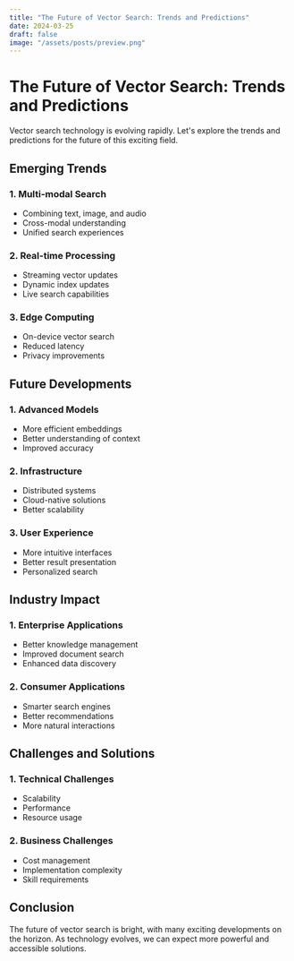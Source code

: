 ```yaml
---
title: "The Future of Vector Search: Trends and Predictions"
date: 2024-03-25
draft: false
image: "/assets/posts/preview.png"
---
```


# The Future of Vector Search: Trends and Predictions

Vector search technology is evolving rapidly. Let's explore the trends and predictions for the future of this exciting field.

## Emerging Trends

### 1. Multi-modal Search
- Combining text, image, and audio
- Cross-modal understanding
- Unified search experiences

### 2. Real-time Processing
- Streaming vector updates
- Dynamic index updates
- Live search capabilities

### 3. Edge Computing
- On-device vector search
- Reduced latency
- Privacy improvements

## Future Developments

### 1. Advanced Models
- More efficient embeddings
- Better understanding of context
- Improved accuracy

### 2. Infrastructure
- Distributed systems
- Cloud-native solutions
- Better scalability

### 3. User Experience
- More intuitive interfaces
- Better result presentation
- Personalized search

## Industry Impact

### 1. Enterprise Applications
- Better knowledge management
- Improved document search
- Enhanced data discovery

### 2. Consumer Applications
- Smarter search engines
- Better recommendations
- More natural interactions

## Challenges and Solutions

### 1. Technical Challenges
- Scalability
- Performance
- Resource usage

### 2. Business Challenges
- Cost management
- Implementation complexity
- Skill requirements

## Conclusion

The future of vector search is bright, with many exciting developments on the horizon. As technology evolves, we can expect more powerful and accessible solutions. 